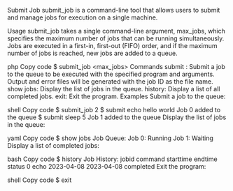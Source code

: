 Submit Job
submit_job is a command-line tool that allows users to submit and manage jobs for execution on a single machine.

Usage
submit_job takes a single command-line argument, max_jobs, which specifies the maximum number of jobs that can be running simultaneously. Jobs are executed in a first-in, first-out (FIFO) order, and if the maximum number of jobs is reached, new jobs are added to a queue.

php
Copy code
$ submit_job <max_jobs>
Commands
submit <program> <args>: Submit a job to the queue to be executed with the specified program and arguments. Output and error files will be generated with the job ID as the file name.
show jobs: Display the list of jobs in the queue.
history: Display a list of all completed jobs.
exit: Exit the program.
Examples
Submit a job to the queue:

shell
Copy code
$ submit_job 2
$ submit echo hello world
Job 0 added to the queue
$ submit sleep 5
Job 1 added to the queue
Display the list of jobs in the queue:

yaml
Copy code
$ show jobs
Job Queue:
Job 0: Running
Job 1: Waiting
Display a list of completed jobs:

bash
Copy code
$ history
Job History:
jobid    command    starttime       endtime         status
0        echo       2023-04-08      2023-04-08      completed
Exit the program:

shell
Copy code
$ exit